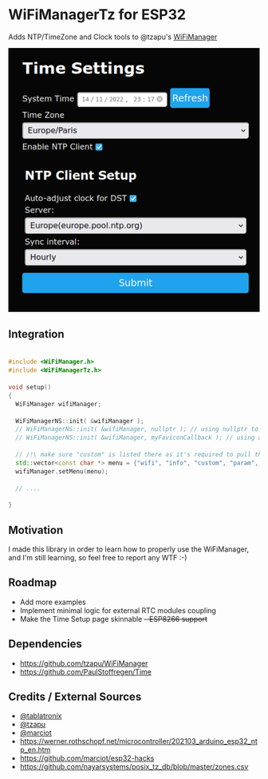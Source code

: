 
# WiFiManagerTz for ESP32

Adds NTP/TimeZone and Clock tools to @tzapu's [WiFiManager](https://github.com/tzapu/WiFiManager)


![](assets/screenshot.png)


## Integration


```cpp

#include <WiFiManager.h>
#include <WiFiManagerTz.h>

void setup()
{
  WiFiManager wifiManager;

  WiFiManagerNS::init( &wifiManager );
  // WiFiManagerNS::init( &wifiManager, nullptr ); // using nullptr to prevent WiFiManagerTz from overwriting WiFiManager favicon
  // WiFiManagerNS::init( &wifiManager, myFaviconCallback ); // using a custom callback to emit favicon

  // /!\ make sure "custom" is listed there as it's required to pull the "Setup Clock" button
  std::vector<const char *> menu = {"wifi", "info", "custom", "param", "sep", "restart", "exit"};
  wifiManager.setMenu(menu);

  // ....

}

```

## Motivation

I made this library in order to learn how to properly use the WiFiManager, and I'm still learning, so feel free to report any WTF :-)

## Roadmap

  - Add more examples
  - Implement minimal logic for external RTC modules coupling
  - Make the Time Setup page skinnable
  ~~- ESP8266 support~~


## Dependencies

  - https://github.com/tzapu/WiFiManager
  - https://github.com/PaulStoffregen/Time


## Credits / External Sources

  - [@tablatronix](https://github.com/tablatronix)
  - [@tzapu](https://github.com/tzapu)
  - [@marciot](https://github.com/marciot)
  - https://werner.rothschopf.net/microcontroller/202103_arduino_esp32_ntp_en.htm
  - https://github.com/marciot/esp32-hacks
  - https://github.com/nayarsystems/posix_tz_db/blob/master/zones.csv
